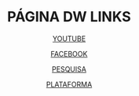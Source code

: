 <HTML><TITLE>GIT HUB </TITLE>
<HEAD><CENTER><H1>PÁGINA DW LINKS</H1></CENTER></HEAD>
 <P>
<BOBY BECOLOR="BLUE"><CENTER>
<A HREF="HTTP://WWW.YOUTUBE.COM.BR">YOUTUBE</A><P>
<A HREF="HTTP://WWW.FACEBOOK.COM.">FACEBOOK</A><P>
<A HREF="HTTP://WWW.GOOGLE.COM.">PESQUISA</A><P>
<A HREF="HTTP://WWW.EDUCACAOPROFISSIONAL.EDUCACAO.SP.GOV.BR">PLATAFORMA</A>
</BODY>
</HTML>
